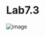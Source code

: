 # Lab7.3
![image](https://user-images.githubusercontent.com/54356826/76978044-dc1d0680-693e-11ea-946e-0eca196b891b.png)
